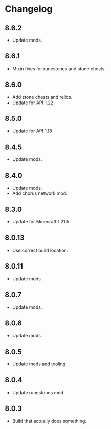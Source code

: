 # Changelog

## 8.6.2

- Update mods.

## 8.6.1

- Mixin fixes for runestones and stone chests.

## 8.6.0

- Add stone chests and relics.
- Update for API 1.22

## 8.5.0

- Update for API 1.18

## 8.4.5

- Update mods.

## 8.4.0

- Update mods.
- Add chorus network mod.

## 8.3.0

- Update for Minecraft 1.21.5.

## 8.0.13

- Use correct build location.

## 8.0.11

- Update mods.

## 8.0.7

- Update mods.

## 8.0.6

- Update mods.

## 8.0.5

- Update mods and tooling.

## 8.0.4

- Update runestones mod.

## 8.0.3

- Build that actually does something.
